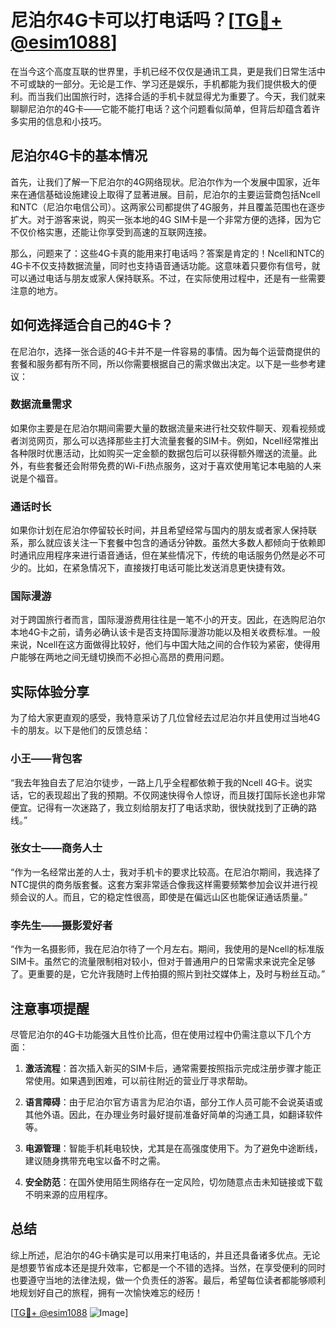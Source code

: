 # 尼泊尔4G卡可以打电话吗？[[TG💪+ @esim1088](https://t.me/s/esim1088)]

在当今这个高度互联的世界里，手机已经不仅仅是通讯工具，更是我们日常生活中不可或缺的一部分。无论是工作、学习还是娱乐，手机都能为我们提供极大的便利。而当我们出国旅行时，选择合适的手机卡就显得尤为重要了。今天，我们就来聊聊尼泊尔的4G卡——它能不能打电话？这个问题看似简单，但背后却蕴含着许多实用的信息和小技巧。

## 尼泊尔4G卡的基本情况

首先，让我们了解一下尼泊尔的4G网络现状。尼泊尔作为一个发展中国家，近年来在通信基础设施建设上取得了显著进展。目前，尼泊尔的主要运营商包括Ncell和NTC（尼泊尔电信公司）。这两家公司都提供了4G服务，并且覆盖范围也在逐步扩大。对于游客来说，购买一张本地的4G SIM卡是一个非常方便的选择，因为它不仅价格实惠，还能让你享受到高速的互联网连接。

那么，问题来了：这些4G卡真的能用来打电话吗？答案是肯定的！Ncell和NTC的4G卡不仅支持数据流量，同时也支持语音通话功能。这意味着只要你有信号，就可以通过电话与朋友或家人保持联系。不过，在实际使用过程中，还是有一些需要注意的地方。

## 如何选择适合自己的4G卡？

在尼泊尔，选择一张合适的4G卡并不是一件容易的事情。因为每个运营商提供的套餐和服务都有所不同，所以你需要根据自己的需求做出决定。以下是一些参考建议：

### 数据流量需求

如果你主要是在尼泊尔期间需要大量的数据流量来进行社交软件聊天、观看视频或者浏览网页，那么可以选择那些主打大流量套餐的SIM卡。例如，Ncell经常推出各种限时优惠活动，比如购买一定金额的数据包后可以获得额外赠送的流量。此外，有些套餐还会附带免费的Wi-Fi热点服务，这对于喜欢使用笔记本电脑的人来说是个福音。

### 通话时长

如果你计划在尼泊尔停留较长时间，并且希望经常与国内的朋友或者家人保持联系，那么就应该关注一下套餐中包含的通话分钟数。虽然大多数人都倾向于依赖即时通讯应用程序来进行语音通话，但在某些情况下，传统的电话服务仍然是必不可少的。比如，在紧急情况下，直接拨打电话可能比发送消息更快捷有效。

### 国际漫游

对于跨国旅行者而言，国际漫游费用往往是一笔不小的开支。因此，在选购尼泊尔本地4G卡之前，请务必确认该卡是否支持国际漫游功能以及相关收费标准。一般来说，Ncell在这方面做得比较好，他们与中国大陆之间的合作较为紧密，使得用户能够在两地之间无缝切换而不必担心高昂的费用问题。

## 实际体验分享

为了给大家更直观的感受，我特意采访了几位曾经去过尼泊尔并且使用过当地4G卡的朋友。以下是他们的反馈总结：

### 小王——背包客
“我去年独自去了尼泊尔徒步，一路上几乎全程都依赖于我的Ncell 4G卡。说实话，它的表现超出了我的预期。不仅网速快得令人惊讶，而且拨打国际长途也非常便宜。记得有一次迷路了，我立刻给朋友打了电话求助，很快就找到了正确的路线。”

### 张女士——商务人士
“作为一名经常出差的人士，我对手机卡的要求比较高。在尼泊尔期间，我选择了NTC提供的商务版套餐。这套方案非常适合像我这样需要频繁参加会议并进行视频会议的人。而且，它的稳定性很高，即使是在偏远山区也能保证通话质量。”

### 李先生——摄影爱好者
“作为一名摄影师，我在尼泊尔待了一个月左右。期间，我使用的是Ncell的标准版SIM卡。虽然它的流量限制相对较小，但对于普通用户的日常需求来说完全足够了。更重要的是，它允许我随时上传拍摄的照片到社交媒体上，及时与粉丝互动。”

## 注意事项提醒

尽管尼泊尔的4G卡功能强大且性价比高，但在使用过程中仍需注意以下几个方面：

1. **激活流程**：首次插入新买的SIM卡后，通常需要按照指示完成注册步骤才能正常使用。如果遇到困难，可以前往附近的营业厅寻求帮助。
   
2. **语言障碍**：由于尼泊尔官方语言为尼泊尔语，部分工作人员可能不会说英语或其他外语。因此，在办理业务时最好提前准备好简单的沟通工具，如翻译软件等。

3. **电源管理**：智能手机耗电较快，尤其是在高强度使用下。为了避免中途断线，建议随身携带充电宝以备不时之需。

4. **安全防范**：在国外使用陌生网络存在一定风险，切勿随意点击未知链接或下载不明来源的应用程序。

## 总结

综上所述，尼泊尔的4G卡确实是可以用来打电话的，并且还具备诸多优点。无论是想要节省成本还是提升效率，它都是一个不错的选择。当然，在享受便利的同时也要遵守当地的法律法规，做一个负责任的游客。最后，希望每位读者都能够顺利地规划好自己的旅程，拥有一次愉快难忘的经历！

[[TG💪+ @esim1088](https://t.me/s/esim1088) ![Image](https://i.postimg.cc/4NQfJmqS/Snipaste-2025-05-13-00-14-12.png)]